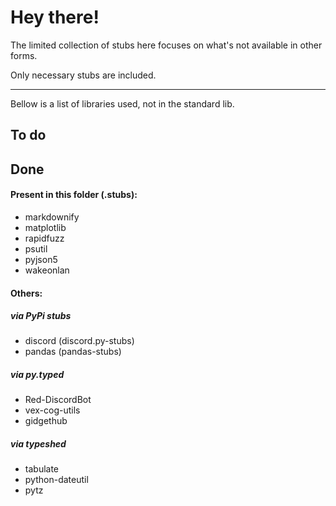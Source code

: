 # Hey there!

The limited collection of stubs here focuses on what's not available in other forms.

Only necessary stubs are included.

---

Bellow is a list of libraries used, not in the standard lib.

## To do

## Done

#### Present in this folder (.stubs):

- markdownify
- matplotlib
- rapidfuzz
- psutil
- pyjson5
- wakeonlan

#### Others:

##### via PyPi stubs

- discord (discord.py-stubs)
- pandas (pandas-stubs)

##### via py.typed

- Red-DiscordBot
- vex-cog-utils
- gidgethub

##### via typeshed

- tabulate
- python-dateutil
- pytz
